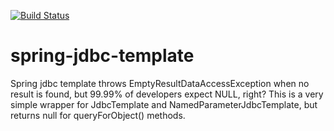 [![Build Status](https://travis-ci.org/DanielYWoo/spring-jdbc-template.svg?branch=master)](https://travis-ci.org/DanielYWoo/spring-jdbc-template)

# spring-jdbc-template
Spring jdbc template throws EmptyResultDataAccessException when no result is found,
but 99.99% of developers expect NULL, right? This is a very simple wrapper for
JdbcTemplate and NamedParameterJdbcTemplate, but returns null for queryForObject() methods.


